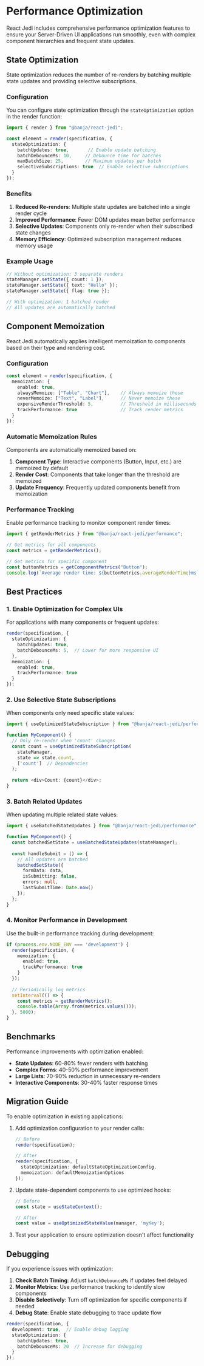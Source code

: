 # Performance Optimization

React Jedi includes comprehensive performance optimization features to ensure your Server-Driven UI applications run smoothly, even with complex component hierarchies and frequent state updates.

## State Optimization

State optimization reduces the number of re-renders by batching multiple state updates and providing selective subscriptions.

### Configuration

You can configure state optimization through the `stateOptimization` option in the render function:

```typescript
import { render } from "@banja/react-jedi";

const element = render(specification, {
  stateOptimization: {
    batchUpdates: true,       // Enable update batching
    batchDebounceMs: 10,     // Debounce time for batches
    maxBatchSize: 25,        // Maximum updates per batch
    selectiveSubscriptions: true  // Enable selective subscriptions
  }
});
```

### Benefits

1. **Reduced Re-renders**: Multiple state updates are batched into a single render cycle
2. **Improved Performance**: Fewer DOM updates mean better performance
3. **Selective Updates**: Components only re-render when their subscribed state changes
4. **Memory Efficiency**: Optimized subscription management reduces memory usage

### Example Usage

```typescript
// Without optimization: 3 separate renders
stateManager.setState({ count: 1 });
stateManager.setState({ text: "Hello" });
stateManager.setState({ flag: true });

// With optimization: 1 batched render
// All updates are automatically batched
```

## Component Memoization

React Jedi automatically applies intelligent memoization to components based on their type and rendering cost.

### Configuration

```typescript
const element = render(specification, {
  memoization: {
    enabled: true,
    alwaysMemoize: ["Table", "Chart"],    // Always memoize these
    neverMemoize: ["Text", "Label"],      // Never memoize these
    expensiveRenderThreshold: 5,          // Threshold in milliseconds
    trackPerformance: true                // Track render metrics
  }
});
```

### Automatic Memoization Rules

Components are automatically memoized based on:

1. **Component Type**: Interactive components (Button, Input, etc.) are memoized by default
2. **Render Cost**: Components that take longer than the threshold are memoized
3. **Update Frequency**: Frequently updated components benefit from memoization

### Performance Tracking

Enable performance tracking to monitor component render times:

```typescript
import { getRenderMetrics } from "@banja/react-jedi/performance";

// Get metrics for all components
const metrics = getRenderMetrics();

// Get metrics for specific component
const buttonMetrics = getComponentMetrics("Button");
console.log(`Average render time: ${buttonMetrics.averageRenderTime}ms`);
```

## Best Practices

### 1. Enable Optimization for Complex UIs

For applications with many components or frequent updates:

```typescript
render(specification, {
  stateOptimization: {
    batchUpdates: true,
    batchDebounceMs: 5,  // Lower for more responsive UI
  },
  memoization: {
    enabled: true,
    trackPerformance: true
  }
});
```

### 2. Use Selective State Subscriptions

When components only need specific state values:

```typescript
import { useOptimizedStateSubscription } from "@banja/react-jedi/performance";

function MyComponent() {
  // Only re-render when 'count' changes
  const count = useOptimizedStateSubscription(
    stateManager,
    state => state.count,
    ['count']  // Dependencies
  );
  
  return <div>Count: {count}</div>;
}
```

### 3. Batch Related Updates

When updating multiple related state values:

```typescript
import { useBatchedStateUpdates } from "@banja/react-jedi/performance";

function MyComponent() {
  const batchedSetState = useBatchedStateUpdates(stateManager);
  
  const handleSubmit = () => {
    // All updates are batched
    batchedSetState({
      formData: data,
      isSubmitting: false,
      errors: null,
      lastSubmitTime: Date.now()
    });
  };
}
```

### 4. Monitor Performance in Development

Use the built-in performance tracking during development:

```typescript
if (process.env.NODE_ENV === 'development') {
  render(specification, {
    memoization: {
      enabled: true,
      trackPerformance: true
    }
  });
  
  // Periodically log metrics
  setInterval(() => {
    const metrics = getRenderMetrics();
    console.table(Array.from(metrics.values()));
  }, 5000);
}
```

## Benchmarks

Performance improvements with optimization enabled:

- **State Updates**: 60-80% fewer renders with batching
- **Complex Forms**: 40-50% performance improvement
- **Large Lists**: 70-90% reduction in unnecessary re-renders
- **Interactive Components**: 30-40% faster response times

## Migration Guide

To enable optimization in existing applications:

1. Add optimization configuration to your render calls:
   ```typescript
   // Before
   render(specification);
   
   // After
   render(specification, {
     stateOptimization: defaultStateOptimizationConfig,
     memoization: defaultMemoizationOptions
   });
   ```

2. Update state-dependent components to use optimized hooks:
   ```typescript
   // Before
   const state = useStateContext();
   
   // After
   const value = useOptimizedStateValue(manager, 'myKey');
   ```

3. Test your application to ensure optimization doesn't affect functionality

## Debugging

If you experience issues with optimization:

1. **Check Batch Timing**: Adjust `batchDebounceMs` if updates feel delayed
2. **Monitor Metrics**: Use performance tracking to identify slow components
3. **Disable Selectively**: Turn off optimization for specific components if needed
4. **Debug State**: Enable state debugging to trace update flow

```typescript
render(specification, {
  development: true,  // Enable debug logging
  stateOptimization: {
    batchUpdates: true,
    batchDebounceMs: 20  // Increase for debugging
  }
});
```